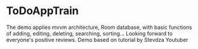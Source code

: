 # ToDoAppTrain
The demo applies mvvm architecture, Room database, with basic functions of adding, editing, deleting, searching, sorting... Looking forward to everyone's positive reviews. Demo based on tutorial by Stevdza Youtuber
